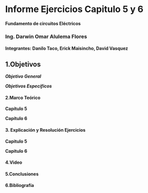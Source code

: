 # Informe Ejercicios Capitulo 5 y 6
#### Fundamento de circuitos Eléctricos 
### Ing. Darwin Omar Alulema Flores

#### Integrantes: Danilo Taco, Erick Maisincho, David Vasquez

## 1.Objetivos
***Objetivo General***


***Objetivos Específicos***




#### 2.Marco Teórico

**Capítulo 5**


**Capítulo 6**




#### 3. Explicación y Resolución Ejercicios
**Capitulo 5**

**Capitulo 6**

#### 4.Video

#### 5.Conclusiones

#### 6.Bibliografía 
